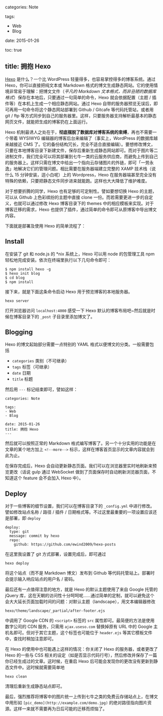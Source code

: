 categories: Note

tags:

- Web
- Blog

date: 2015-01-26

toc: true

title: 拥抱 Hexo
---

[Hexo](http://hexo.io) 是什么？一个比 WordPress 轻量得多，也容易掌控得多的博客系统。通过 Hexo，你可以直接把纯文本或 Markdown 格式的博文生成静态网站。<!--more-->它的使用情境非常易于理解：把博文文件（*平凡的 Markdown 文本格式，而非丑陋的数据库格式*）保存在本地后，只要通过一句简单的命令，Hexo 就会依据配置（主题 / 插件等）在本机上生成一个相应静态网站。通过 Hexo 自带的服务器预览无误后，即可再用一句命令将这个静态网站部署到 Github / Gitcafe 等代码托管站，或者用 git / ftp 等方式同步到自己的服务器里。这样，只要服务器支持解析最基本的静态网页文件，就能把生成的博客扔在上面运行。

Hexo 机制最诱人之处在于，**彻底摆脱了数据库对博客系统的束缚**，再也不需要一个带着 WYSIWYG 编辑器的博客后台来编辑了（事实上，WordPress 的数据库越来越接近 CMS 了。它的备份结构冗长，完全不适合直接编辑）。要想修改博文，只要在本地博客目录下新建文件，保存后重新生成静态网站即可。而对于图片等二进制文件，我们完全可以将其部署到七牛一类的云服务供应商，而避免上传到自己的服务器上。这样只需在博文中给出一个指向云存储图片的外链，即可「一劳永逸」地解决它们的管理问题。相比需要在服务器端建立完整的 XAMP 技术栈（说什么 15 分钟安装，逗小白呢）上的 Wordpress，Hexo 在服务器端甚至完全没有特殊的依赖，只要把静态文件同步进来就能跑。这样也大大降低了维护难度。

对于想要折腾的同学，Hexo 也有足够的可定制性。譬如要想切换 Hexo 的主题，可以从 Github 上色彩缤纷的主题中直接 clone 一份。而若需要更进一步的自定义，也就可以通过修改 Hexo 博客目录下的 themes 中的相应模板来实现。对于博客迁移的需求，Hexo 也提供了插件，通过简单的命令即可从原博客中导出博文内容。

下面就是部署及使用 Hexo 的简单流程了：

## Install
在安装了 git 和 node.js 的 *nix 系统上，Hexo 可以用 node 的包管理工具 npm 轻松地完成安装。依次在终端里执行以下几句命令即可：

``` text
$ npm install hexo -g
$ hexo init blog
$ cd blog
$ npm install
```

接下来，就是下面这条命令启动 Hexo 用于预览博客的本地服务器。

``` text
hexo server
```

打开浏览器访问 `localhost:4000` 感受一下 Hexo 默认的博客布局吧~然后就是时候在博客目录下的 `_post` 子目录里添加博文了。

## Blogging
Hexo 的博文起始部分需要一点特别的 YAML 格式以便博文的分类。一般需要包括

* `categories` 类别（不可继承）
* `tags` 标签（可继承）
* `date` 日期
* `title` 标题

然后用 `---` 标记结束即可，譬如这样：

``` text
categories: Note

tags:
- Web
- Blog

date: 2015-01-26
title: 拥抱 Hexo
---
```

然后就可以按照正常的 Markdown 格式编写博客了。另一个十分实用的功能是在文章的某个地方加上 `<!--more-->` 标示，这样在博客首页显示的文章内容就会到此为止。

在保存完成后，Hexo 会自动更新静态页面。我们可以在浏览器里实时地刷新来预览更改（话说 gulp 通过 WebSocket 做到了页面保存时自动刷新浏览器页面，不知道这个 feature 会不会加入 Hexo 中）。

## Deploy
对于一些博客的细节设置，我们可以在博客目录下的 `_config.yml` 中进行修改。譬如修改站点名称 / 路径 / 插件 / 日期格式等。不过这里最重要的一项设置应该还是部署，即 `deploy`

``` text
deploy:
  type: git
  message: commit by hexo
  repo:
    github: https://github.com/ewind2009/hexo-posts
```

在这里我设置了 git 方式部署，设置完成后，即可通过

``` text
hexo deploy
```

将这个站点（而不是 Markdown 博文）发布到 Github 等代码托管站上。部署时会提示输入响应站点的用户名 / 密码。

最后还有一点值得注意的地方，就是 Hexo 的默认主题使用了来自 Google 托管的 jQuery 库，这在天朝的访问性十分呵呵呢……通过简单的定制，就可以避免这个会大大延长页面加载时间的问题：对默认主题（landscape），用文本编辑器修改

``` text
hexo/theme/landscape/_partial/after-footer.ejs
```

中调用了 Google CDN 的 `<script>` 标签的 `src` 属性即可。最简便的方法是使用数字公司的 CDN 服务，只需用 `ajax.useso.com` 替换掉原有 URL 中的 Google 主机名即可。但对于其它主题，这个标签也可能位于 `header.ejs` 等其它模板文件中，查找时稍加注意即可。

在 Hexo 的使用中也可能遇上这样的情况：你关闭了 Hexo 的服务器，或者更改了 Hexo 的一些与 CSS 相关的设定（如是否显示代码行号），然后修改并保存了一篇你已经生成过的文章。这时候，在重启 Hexo 后可能会发现你的更改没有更新到静态文件中。这时候就需要简单地

``` text
hexo clean
```

清理后重新生成静态站点即可。

最后，强烈推荐将博客中的图片统一上传到七牛之类的免费云存储站点上，在博文中用形如 `[pic_demo](http://example.com/demo.jpg)` 的绝对路径指向图片资源。这样一来就不需要再为日后可能的迁移而烦恼了。
